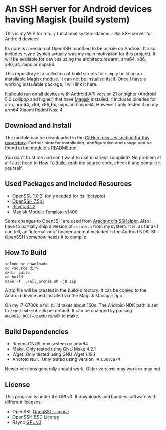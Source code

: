 An SSH server for Android devices having Magisk (build system)
==============================================================

This is my WIP for a fully functional system-daemon-like SSH server for Android devices.

Its core is a version of OpenSSH modified to be usable on Android. It also includes rsync (which actually was my main motivation for this project). It will be available for devices using the architectures arm, arm64, x86, x86_64, mips or mips64.

This repository is a collection of build scripts for simply building an installable Magisk module. It can not be installed itself. Once I have a working installable package, I will link it here.

It should run on all devices with Android API version 21 or higher (Android 5.0 Lollipop and higher) that have [Magisk](https://github.com/topjohnwu/Magisk) installed. It includes binaries for arm, arm64, x86, x86_64, mips and mips64. However I only tested it on my arm64 Xiaomi Redmi Note 4.

## Download and Install

The module can be downloaded in the [GitHub releases section for this repository](https://github.com/D4rCM4rC/MagiskSSH/releases). Further hints for installation, configuration and usage can be found [in the module's README.md](module_data/README.md).

You don't trust me and don't want to use binaries I compiled? No problem at all! Just head to [How To Build](#how-to-build), grab the source code, check it and compile it yourself.


## Used Packages and Included Resources

* [OpenSSL 1.0.2l](https://www.openssl.org/) (only needed for its libcrypto)
* [OpenSSH 7.5p1](https://www.openssh.com/)
* [Rsync 3.1.2](https://rsync.samba.org/)
* [Magisk Module Template v1400](https://github.com/topjohnwu/magisk-module-template)

Some changes to OpenSSH are used from [Arachnoid's SSHelper](https://arachnoid.com/android/SSHelper/). Also I have to partially ship a version of `resolv.h` from my system. It is, as far as I can tell, an 'internal-only' header and not included in the Android NDK. Still OpenSSH somehow needs it to compile.

## How To Build

    <clone or download>
    cd <source dir>
    mkdir build
    cd build
    make -f ../all_arches.mk -j8 zip

A zip file will be created in the build-directory. It can be copied to the Android device and installed via the Magisk Manager app.

On my i7-6700k a full build takes about 150s.
The Android-NDK path is set to `/opt/android-ndk` per default. It can be changed by passing `ANDROID_ROOT=/path/to/ndk` to make.

## Build Dependencies

* Recent GNU/Linux system on amd64
* Make. Only tested using GNU Make 4.2.1
* Wget. Only tested using GNU Wget 1.19.1
* Android NDK. Only tested using version 14.1.3816874

Newer versions generally should work. Older versions may work or may not.


## License

This program is under the GPLv3. It downloads and bundles software with different licenses:

* OpenSSL [OpenSSL License](https://www.openssl.org/source/license.html)
* OpenSSH [BSD License](https://www.openbsd.org/policy.html)
* Rsync [GPL v3](https://rsync.samba.org/GPL.html)